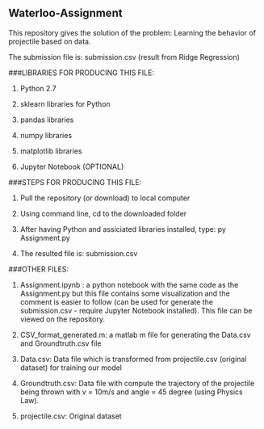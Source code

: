 ## Waterloo-Assignment 

This repository gives the solution of the problem: Learning the behavior of projectile based on data.

The submission file is: submission.csv (result from Ridge Regression)

###LIBRARIES FOR PRODUCING THIS FILE:

1. Python 2.7

2. sklearn libraries for Python

3. pandas libraries 

4. numpy libraries

5. matplotlib libraries

6. Jupyter Notebook (OPTIONAL)

###STEPS FOR PRODUCING THIS FILE:

1. Pull the repository (or download) to local computer

2. Using command line, cd to the downloaded folder

3. After having Python and assiciated libraries installed, type: py Assignment.py

4. The resulted file is: submission.csv

###OTHER FILES:

1. Assignment.ipynb : a python notebook with the same code as the Assignment.py but this file contains some visualization and the comment is easier to follow (can be used for generate the submission.csv - require Jupyter Notebook installed). This file can be viewed on the repository.

2. CSV_format_generated.m: a matlab m file for generating the Data.csv and Groundtruth.csv file

3. Data.csv: Data file which is transformed from projectile.csv (original dataset) for training our model

4. Groundtruth.csv: Data file with compute the trajectory of the projectile being thrown with v = 10m/s and angle = 45 degree (using Physics Law).

5. projectile.csv: Original dataset
